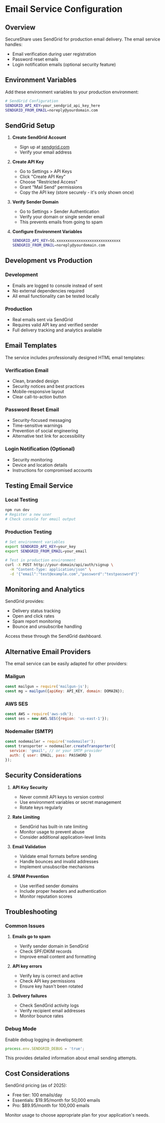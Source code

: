 # Email Service Configuration

## Overview

SecureShare uses SendGrid for production email delivery. The email service handles:

- Email verification during user registration
- Password reset emails
- Login notification emails (optional security feature)

## Environment Variables

Add these environment variables to your production environment:

```bash
# SendGrid Configuration
SENDGRID_API_KEY=your_sendgrid_api_key_here
SENDGRID_FROM_EMAIL=noreply@yourdomain.com
```

## SendGrid Setup

1. **Create SendGrid Account**
   - Sign up at [sendgrid.com](https://sendgrid.com)
   - Verify your email address

2. **Create API Key**
   - Go to Settings > API Keys
   - Click "Create API Key"
   - Choose "Restricted Access" 
   - Grant "Mail Send" permissions
   - Copy the API key (store securely - it's only shown once)

3. **Verify Sender Domain**
   - Go to Settings > Sender Authentication
   - Verify your domain or single sender email
   - This prevents emails from going to spam

4. **Configure Environment Variables**
   ```bash
   SENDGRID_API_KEY=SG.xxxxxxxxxxxxxxxxxxxxxxxxxxxxx
   SENDGRID_FROM_EMAIL=noreply@yourdomain.com
   ```

## Development vs Production

### Development
- Emails are logged to console instead of sent
- No external dependencies required
- All email functionality can be tested locally

### Production
- Real emails sent via SendGrid
- Requires valid API key and verified sender
- Full delivery tracking and analytics available

## Email Templates

The service includes professionally designed HTML email templates:

### Verification Email
- Clean, branded design
- Security notices and best practices
- Mobile-responsive layout
- Clear call-to-action button

### Password Reset Email
- Security-focused messaging
- Time-sensitive warnings
- Prevention of social engineering
- Alternative text link for accessibility

### Login Notification (Optional)
- Security monitoring
- Device and location details
- Instructions for compromised accounts

## Testing Email Service

### Local Testing
```bash
npm run dev
# Register a new user
# Check console for email output
```

### Production Testing
```bash
# Set environment variables
export SENDGRID_API_KEY=your_key
export SENDGRID_FROM_EMAIL=your_email

# Test in production environment
curl -X POST http://your-domain/api/auth/signup \
  -H "Content-Type: application/json" \
  -d '{"email":"test@example.com","password":"testpassword"}'
```

## Monitoring and Analytics

SendGrid provides:
- Delivery status tracking
- Open and click rates
- Spam report monitoring
- Bounce and unsubscribe handling

Access these through the SendGrid dashboard.

## Alternative Email Providers

The email service can be easily adapted for other providers:

### Mailgun
```javascript
const mailgun = require('mailgun-js');
const mg = mailgun({apiKey: API_KEY, domain: DOMAIN});
```

### AWS SES
```javascript
const AWS = require('aws-sdk');
const ses = new AWS.SES({region: 'us-east-1'});
```

### Nodemailer (SMTP)
```javascript
const nodemailer = require('nodemailer');
const transporter = nodemailer.createTransporter({
  service: 'gmail', // or your SMTP provider
  auth: { user: EMAIL, pass: PASSWORD }
});
```

## Security Considerations

1. **API Key Security**
   - Never commit API keys to version control
   - Use environment variables or secret management
   - Rotate keys regularly

2. **Rate Limiting**
   - SendGrid has built-in rate limiting
   - Monitor usage to prevent abuse
   - Consider additional application-level limits

3. **Email Validation**
   - Validate email formats before sending
   - Handle bounces and invalid addresses
   - Implement unsubscribe mechanisms

4. **SPAM Prevention**
   - Use verified sender domains
   - Include proper headers and authentication
   - Monitor reputation scores

## Troubleshooting

### Common Issues

1. **Emails go to spam**
   - Verify sender domain in SendGrid
   - Check SPF/DKIM records
   - Improve email content and formatting

2. **API key errors**
   - Verify key is correct and active
   - Check API key permissions
   - Ensure key hasn't been rotated

3. **Delivery failures**
   - Check SendGrid activity logs
   - Verify recipient email addresses
   - Monitor bounce rates

### Debug Mode

Enable debug logging in development:

```javascript
process.env.SENDGRID_DEBUG = 'true';
```

This provides detailed information about email sending attempts.

## Cost Considerations

SendGrid pricing (as of 2025):
- Free tier: 100 emails/day
- Essentials: $19.95/month for 50,000 emails
- Pro: $89.95/month for 100,000 emails

Monitor usage to choose appropriate plan for your application's needs.
